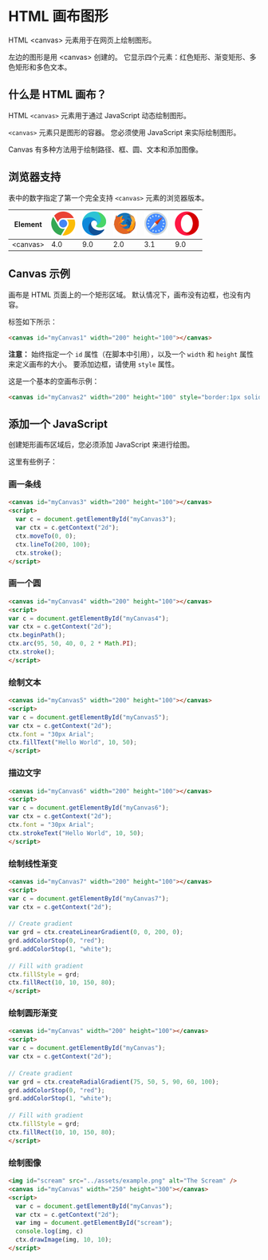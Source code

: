 HTML 画布图形
===

HTML \<canvas> 元素用于在网页上绘制图形。

左边的图形是用 \<canvas> 创建的。 它显示四个元素：红色矩形、渐变矩形、多色矩形和多色文本。

## 什么是 HTML 画布？

HTML `<canvas>` 元素用于通过 JavaScript 动态绘制图形。

`<canvas>` 元素只是图形的容器。 您必须使用 JavaScript 来实际绘制图形。

Canvas 有多种方法用于绘制路径、框、圆、文本和添加图像。

## 浏览器支持

表中的数字指定了第一个完全支持 `<canvas>` 元素的浏览器版本。

| Element | ![chrome][1] | ![edge][2] | ![firefox][3] | ![safari][4] | ![opera][5] |
| ---- | ---- | ---- | ---- | ---- | ---- |
| \<canvas> | 4.0 | 9.0 | 2.0 | 3.1 | 9.0 |

## Canvas 示例

画布是 HTML 页面上的一个矩形区域。 默认情况下，画布没有边框，也没有内容。

标签如下所示：

```html idoc:preview
<canvas id="myCanvas1" width="200" height="100"></canvas>
```

**注意：** 始终指定一个 `id` 属性（在脚本中引用），以及一个 `width` 和 `height` 属性来定义画布的大小。 要添加边框，请使用 `style` 属性。

这是一个基本的空画布示例：

```html idoc:preview:iframe
<canvas id="myCanvas2" width="200" height="100" style="border:1px solid #000000;"></canvas>
```
<!--rehype:style=min-height: 120px;-->

## 添加一个 JavaScript

创建矩形画布区域后，您必须添加 JavaScript 来进行绘图。

这里有些例子：

### 画一条线

```html idoc:preview:iframe
<canvas id="myCanvas3" width="200" height="100"></canvas>
<script>
  var c = document.getElementById("myCanvas3");
  var ctx = c.getContext("2d");
  ctx.moveTo(0, 0);
  ctx.lineTo(200, 100);
  ctx.stroke();
</script>
```
<!--rehype:style=min-height: 120px;-->

### 画一个圆

```html idoc:preview:iframe
<canvas id="myCanvas4" width="200" height="100"></canvas>
<script>
var c = document.getElementById("myCanvas4");
var ctx = c.getContext("2d");
ctx.beginPath();
ctx.arc(95, 50, 40, 0, 2 * Math.PI);
ctx.stroke();
</script>
```
<!--rehype:style=min-height: 120px;-->

### 绘制文本

```html idoc:preview:iframe
<canvas id="myCanvas5" width="200" height="100"></canvas>
<script>
var c = document.getElementById("myCanvas5");
var ctx = c.getContext("2d");
ctx.font = "30px Arial";
ctx.fillText("Hello World", 10, 50);
</script>
```
<!--rehype:style=min-height: 120px;-->

### 描边文字

```html idoc:preview:iframe
<canvas id="myCanvas6" width="200" height="100"></canvas>
<script>
var c = document.getElementById("myCanvas6");
var ctx = c.getContext("2d");
ctx.font = "30px Arial";
ctx.strokeText("Hello World", 10, 50);
</script>
```
<!--rehype:style=min-height: 120px;-->

### 绘制线性渐变

```html idoc:preview:iframe
<canvas id="myCanvas7" width="200" height="100"></canvas>
<script>
var c = document.getElementById("myCanvas7");
var ctx = c.getContext("2d");

// Create gradient
var grd = ctx.createLinearGradient(0, 0, 200, 0);
grd.addColorStop(0, "red");
grd.addColorStop(1, "white");

// Fill with gradient
ctx.fillStyle = grd;
ctx.fillRect(10, 10, 150, 80);
</script>
```
<!--rehype:style=height: 120px;-->

### 绘制圆形渐变

```html idoc:preview:iframe
<canvas id="myCanvas" width="200" height="100"></canvas>
<script>
var c = document.getElementById("myCanvas");
var ctx = c.getContext("2d");

// Create gradient
var grd = ctx.createRadialGradient(75, 50, 5, 90, 60, 100);
grd.addColorStop(0, "red");
grd.addColorStop(1, "white");

// Fill with gradient
ctx.fillStyle = grd;
ctx.fillRect(10, 10, 150, 80);
</script>
```
<!--rehype:style=height: 120px;-->

### 绘制图像

```html idoc:preview:iframe
<img id="scream" src="../assets/example.png" alt="The Scream" />
<canvas id="myCanvas" width="250" height="300"></canvas>
<script>
  var c = document.getElementById("myCanvas");
  var ctx = c.getContext("2d");
  var img = document.getElementById("scream");
  console.log(img, c)
  ctx.drawImage(img, 10, 10);
</script>
```
<!--rehype:style=height: 420px;-->

[1]: ../assets/chrome.svg
[2]: ../assets/edge.svg
[3]: ../assets/firefox.svg
[4]: ../assets/safari.svg
[5]: ../assets/opera.svg
